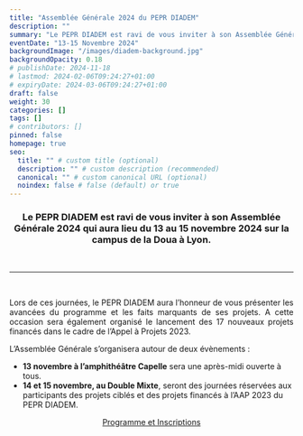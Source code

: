 ```yaml
---
title: "Assemblée Générale 2024 du PEPR DIADEM"
description: ""
summary: "Le PEPR DIADEM est ravi de vous inviter à son Assemblée Générale 2024 qui aura lieu du 13 au 15 novembre 2024 sur la campus de la Doua à Lyon."
eventDate: "13-15 Novembre 2024"
backgroundImage: "/images/diadem-background.jpg"
backgroundOpacity: 0.18
# publishDate: 2024-11-18
# lastmod: 2024-02-06T09:24:27+01:00
# expiryDate: 2024-03-06T09:24:27+01:00
draft: false
weight: 30
categories: []
tags: []
# contributors: []
pinned: false
homepage: true
seo:
  title: "" # custom title (optional)
  description: "" # custom description (recommended)
  canonical: "" # custom canonical URL (optional)
  noindex: false # false (default) or true
---
```


<div align="center"><h3>

Le PEPR DIADEM est ravi de vous inviter à son Assemblée Générale 2024 qui aura lieu du 13 au 15 novembre 2024 sur la campus de la Doua à Lyon.

</h3></div>

<br/>

<hr>

<br/>

<div align="justify">

Lors de ces journées, le PEPR DIADEM aura l’honneur de vous présenter les avancées du programme et les faits marquants de ses projets. A cette occasion sera également organisé le lancement des 17 nouveaux projets financés dans le cadre de l’Appel à Projets 2023.

</div>

L’Assemblée Générale s’organisera autour de deux évènements :

- **13 novembre à l’amphithéâtre Capelle** sera une après-midi ouverte à tous.
- **14 et 15 novembre, au Double Mixte**, seront des journées réservées aux participants des projets ciblés et des projets financés à l’AAP 2023 du PEPR DIADEM.

<p align="center"><a class="btn btn-primary rounded-pill mt-2" href="https://journee-diadem.sciencesconf.org/" role="button">Programme et Inscriptions</a></p>

<br/>

<br/>
